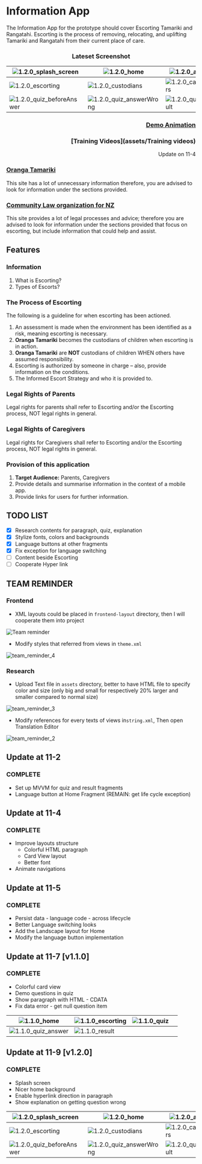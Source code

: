 # Information App

The Information App for the prototype should cover Escorting Tamariki and Rangatahi. Escorting is the process of removing, relocating, and uplifting Tamariki and Rangatahi from their current place of care. 

<div align="center">

### Lateset Screenshot

| ![1.2.0_splash_screen](assets/1.2.0_splash_screen.png)  | ![1.2.0_home](assets/1.2.0_home.png)                    | ![1.2.0_about](assets/1.2.0_about.png)             |
| ------------------------------------------------------------ | ------------------------------------------------------------ | ------------------------------------------------------- |
| ![1.2.0_escorting](assets/1.2.0_escorting.png)          | ![1.2.0_custodians](assets/1.2.0_custodians.png)        | ![1.2.0_caregivers](assets/1.2.0_caregivers.png)   |
| ![1.2.0_quiz_beforeAnswer](assets/1.2.0_quiz_beforeAnswer.png) | ![1.2.0_quiz_answerWrong](assets/1.2.0_quiz_answerWrong.png) | ![1.2.0_quiz_result](assets/1.2.0_quiz_result.png) |


</div>

<div align="right">

### [Demo Animation](assets/Screenshots/1.2.0_recording.gif)

### [Training Videos](assets/Training videos)

Update on 11-4

</div>

### [Oranga Tamariki](https://practice.orangatamariki.govt.nz/policy/escorting-tamariki-and-rangatahi/) 

This site has a lot of unnecessary information therefore, you are advised to look for information under the sections provided. 

### [Community Law organization for NZ](https://communitylaw.org.nz/community-law-manual/chapter-13-dealing-with-oranga-tamariki-ministry-for-children/dealing-with-oranga-tamariki-ministry-for-children/) 

This site provides a lot of legal processes and advice; therefore you are advised to look for information under the sections provided that focus on escorting, but include information that could help and assist. 

## Features

### Information

1. What is Escorting? 
2. Types of Escorts? 

### The Process of Escorting

The following is a guideline for when escorting has been actioned. 
1. An assessment is made when the environment has been identified as a risk, meaning escorting is necessary. 
2. **Oranga Tamariki** becomes the custodians of children when escorting is in action. 
3. **Oranga Tamariki** are **NOT** custodians of children WHEN others have assumed responsibility. 
4. Escorting is authorized by someone in charge – also, provide information on the conditions. 
5. The Informed Escort Strategy and who it is provided to. 

### Legal Rights of Parents
Legal rights for parents shall refer to Escorting and/or the Escorting process, NOT legal rights in general. 

### Legal Rights of Caregivers
Legal rights for Caregivers shall refer to Escorting and/or the Escorting process, NOT legal rights in general. 

### Provision of this application

1.	**Target Audience:** Parents, Caregivers 
2.	Provide details and summarise information in the context of a mobile app. 
3.  Provide links for users for further information. 

## TODO LIST

- [x] Research contents for paragraph, quiz, explanation
- [x] Stylize fonts, colors and backgrounds
- [x] Language buttons at other fragments
- [x] Fix exception for language switching
- [ ] Content beside Escorting
- [ ] Cooperate Hyper link

## TEAM REMINDER

### Frontend 

- XML layouts could be placed in `frontend-layout` directory, then I will cooperate them into project

![Team reminder](assets/team_remind.jpeg)

- Modify styles that referred from views in `theme.xml`

![team_reminder_4](assets/team_reminder_4.jpeg)

### Research 

- Upload Text file in `assets` directory, better to have HTML file to specify color and size (only big and small for respectively 20% larger and smaller compared to normal size)

![team_reminder_3](assets/team_reminder_3.jpeg)

- Modify references for every texts of views in`string.xml`, Then open Translation Editor

![team_reminder_2](assets/team_reminder_2.jpeg)

## Update at 11-2

### COMPLETE

- Set up MVVM for quiz and result fragments
- Language button at Home Fragment (REMAIN: get life cycle exception)

## Update at 11-4

### COMPLETE

- Improve layouts structure
  - Colorful HTML paragraph
  - Card View layout
  - Better font
- Animate navigations

## Update at 11-5

### COMPLETE

- Persist data - language code - across lifecycle
- Better Language switching looks
- Add the Landscape layout for Home
- Modify the language button implementation

## Update at 11-7 [v1.1.0]

### COMPLETE

- Colorful card view
- Demo questions in quiz
- Show paragraph with HTML - CDATA
- Fix data error - get null question item

| ![1.1.0_home](assets/1.1.0_home.png)               | ![1.1.0_escorting](assets/1.1.0_escorting.png) | ![1.1.0_quiz](assets/1.1.0_quiz.png) |      |
| ------------------------------------------------------- | --------------------------------------------------- | ----------------------------------------- | ---- |
| ![1.1.0_quiz_answer](assets/1.1.0_quiz_answer.png) | ![1.1.0_result](assets/1.1.0_result.png)       |                                           |      |

## Update at 11-9 [v1.2.0]

### COMPLETE

- Splash screen
- Nicer home background
- Enable hyperlink direction in paragraph
- Show explanation on getting question wrong

| ![1.2.0_splash_screen](assets/1.2.0_splash_screen.png)  | ![1.2.0_home](assets/1.2.0_home.png)                    | ![1.2.0_about](assets/1.2.0_about.png)             |
| ------------------------------------------------------------ | ------------------------------------------------------------ | ------------------------------------------------------- |
| ![1.2.0_escorting](assets/1.2.0_escorting.png)          | ![1.2.0_custodians](assets/1.2.0_custodians.png)        | ![1.2.0_caregivers](assets/1.2.0_caregivers.png)   |
| ![1.2.0_quiz_beforeAnswer](assets/1.2.0_quiz_beforeAnswer.png) | ![1.2.0_quiz_answerWrong](assets/1.2.0_quiz_answerWrong.png) | ![1.2.0_quiz_result](assets/1.2.0_quiz_result.png) |


